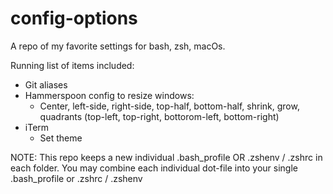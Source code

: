 # config-options
A repo of my favorite settings for bash, zsh, macOs.

Running list of items included:
 - Git aliases
 - Hammerspoon config to resize windows:
   - Center, left-side, right-side, top-half, bottom-half, shrink, grow, quadrants (top-left, top-right, bottorom-left, bottom-right)
 - iTerm
   - Set theme 

NOTE: This repo keeps a new individual .bash_profile OR .zshenv / .zshrc in each folder. You may combine each individual dot-file into your single .bash_profile or .zshrc / .zshenv
